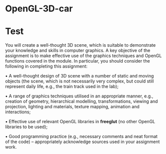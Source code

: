 # OpenGL-3D-car
Test
=====
You will create a well-thought 3D scene, which is suitable to demonstrate your knowledge and skills in computer graphics. A key objective of the assignment is to make effective use of the graphics techniques 
and OpenGL functions covered in the module. In particular, you should consider the following in completing this assignment:

• A well-thought design of 3D scene with a number of static and moving objects (the scene, which is not necessarily very complex, but could still represent daily life, e.g., the train track used in the lab);

• A range of graphics techniques utilised in an appropriate manner, e.g., creation of geometry, hierarchical modelling, transformations, viewing and projection, lighting and materials, texture 
mapping, animation and interactions;

• Effective use of relevant OpenGL libraries in **freeglut** (no other OpenGL libraries to be used);

• Good programming practice (e.g., necessary comments and neat format of the code) – appropriately acknowledge sources used in your assignment work.
